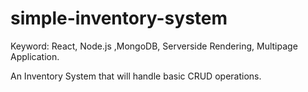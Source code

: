 # simple-inventory-system
Keyword: React, Node.js ,MongoDB, Serverside Rendering, Multipage Application.

An Inventory System that will handle basic CRUD operations.
